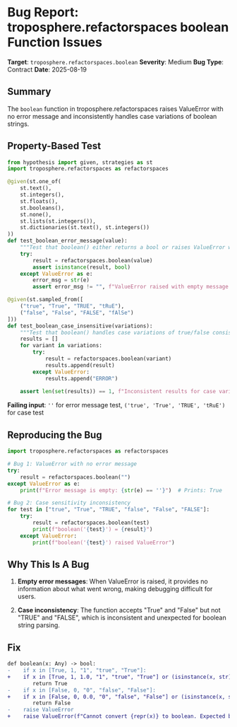 # Bug Report: troposphere.refactorspaces boolean Function Issues

**Target**: `troposphere.refactorspaces.boolean`
**Severity**: Medium
**Bug Type**: Contract
**Date**: 2025-08-19

## Summary

The `boolean` function in troposphere.refactorspaces raises ValueError with no error message and inconsistently handles case variations of boolean strings.

## Property-Based Test

```python
from hypothesis import given, strategies as st
import troposphere.refactorspaces as refactorspaces

@given(st.one_of(
    st.text(),
    st.integers(),
    st.floats(),
    st.booleans(),
    st.none(),
    st.lists(st.integers()),
    st.dictionaries(st.text(), st.integers())
))
def test_boolean_error_message(value):
    """Test that boolean() either returns a bool or raises ValueError with a message"""
    try:
        result = refactorspaces.boolean(value)
        assert isinstance(result, bool)
    except ValueError as e:
        error_msg = str(e)
        assert error_msg != "", f"ValueError raised with empty message for input: {repr(value)}"

@given(st.sampled_from([
    ("true", "True", "TRUE", "tRuE"),
    ("false", "False", "FALSE", "fAlSe")
]))
def test_boolean_case_insensitive(variations):
    """Test that boolean() handles case variations of true/false consistently"""
    results = []
    for variant in variations:
        try:
            result = refactorspaces.boolean(variant)
            results.append(result)
        except ValueError:
            results.append("ERROR")
    
    assert len(set(results)) == 1, f"Inconsistent results for case variations {variations}: {results}"
```

**Failing input**: `''` for error message test, `('true', 'True', 'TRUE', 'tRuE')` for case test

## Reproducing the Bug

```python
import troposphere.refactorspaces as refactorspaces

# Bug 1: ValueError with no error message
try:
    result = refactorspaces.boolean("")
except ValueError as e:
    print(f"Error message is empty: {str(e) == ''}")  # Prints: True

# Bug 2: Case sensitivity inconsistency
for test in ["true", "True", "TRUE", "false", "False", "FALSE"]:
    try:
        result = refactorspaces.boolean(test)
        print(f"boolean('{test}') = {result}")
    except ValueError:
        print(f"boolean('{test}') raised ValueError")
```

## Why This Is A Bug

1. **Empty error messages**: When ValueError is raised, it provides no information about what went wrong, making debugging difficult for users.

2. **Case inconsistency**: The function accepts "True" and "False" but not "TRUE" and "FALSE", which is inconsistent and unexpected for boolean string parsing.

## Fix

```diff
def boolean(x: Any) -> bool:
-    if x in [True, 1, "1", "true", "True"]:
+    if x in [True, 1, 1.0, "1", "true", "True"] or (isinstance(x, str) and x.lower() == "true"):
        return True
-    if x in [False, 0, "0", "false", "False"]:
+    if x in [False, 0, 0.0, "0", "false", "False"] or (isinstance(x, str) and x.lower() == "false"):
        return False
-    raise ValueError
+    raise ValueError(f"Cannot convert {repr(x)} to boolean. Expected boolean-like value.")
```
